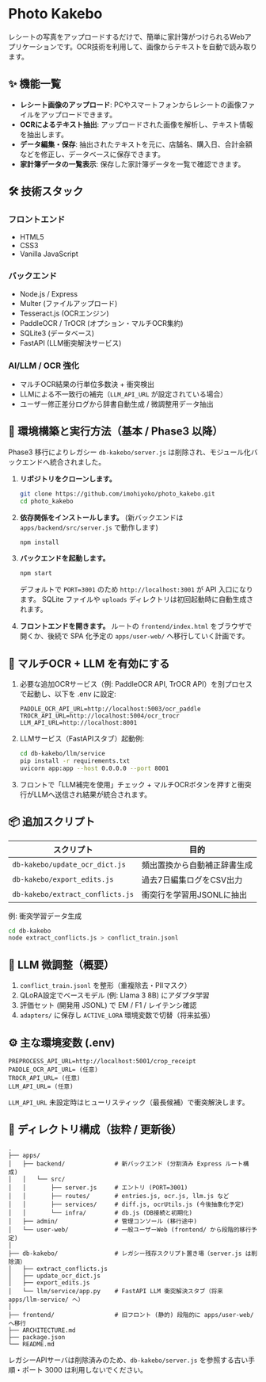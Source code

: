 # Photo Kakebo

レシートの写真をアップロードするだけで、簡単に家計簿がつけられるWebアプリケーションです。OCR技術を利用して、画像からテキストを自動で読み取ります。

## ✨ 機能一覧

-   **レシート画像のアップロード**: PCやスマートフォンからレシートの画像ファイルをアップロードできます。
-   **OCRによるテキスト抽出**: アップロードされた画像を解析し、テキスト情報を抽出します。
-   **データ編集・保存**: 抽出されたテキストを元に、店舗名、購入日、合計金額などを修正し、データベースに保存できます。
-   **家計簿データの一覧表示**: 保存した家計簿データを一覧で確認できます。

## 🛠️ 技術スタック

### フロントエンド
-   HTML5
-   CSS3
-   Vanilla JavaScript

### バックエンド
-   Node.js / Express
-   Multer (ファイルアップロード)
-   Tesseract.js (OCRエンジン)
-   PaddleOCR / TrOCR (オプション・マルチOCR集約)
-   SQLite3 (データベース)
-   FastAPI (LLM衝突解決サービス)

### AI/LLM / OCR 強化
-   マルチOCR結果の行単位多数決 + 衝突検出
-   LLMによる不一致行の補完（`LLM_API_URL` が設定されている場合）
-   ユーザー修正差分ログから辞書自動生成 / 微調整用データ抽出

## 🚀 環境構築と実行方法（基本 / Phase3 以降）

Phase3 移行によりレガシー `db-kakebo/server.js` は削除され、モジュール化バックエンドへ統合されました。

1. **リポジトリをクローンします。**
    ```bash
    git clone https://github.com/imohiyoko/photo_kakebo.git
    cd photo_kakebo
    ```

2. **依存関係をインストールします。** (新バックエンドは `apps/backend/src/server.js` で動作します)
    ```bash
    npm install
    ```

3. **バックエンドを起動します。**
    ```bash
    npm start
    ```
    デフォルトで `PORT=3001` のため `http://localhost:3001` が API 入口になります。
    SQLite ファイルや `uploads` ディレクトリは初回起動時に自動生成されます。

4. **フロントエンドを開きます。**
    ルートの `frontend/index.html` をブラウザで開くか、後続で SPA 化予定の `apps/user-web/` へ移行していく計画です。

## 🔁 マルチOCR + LLM を有効にする

1.  必要な追加OCRサービス（例: PaddleOCR API, TrOCR API）を別プロセスで起動し、以下を .env に設定:
    ```env
    PADDLE_OCR_API_URL=http://localhost:5003/ocr_paddle
    TROCR_API_URL=http://localhost:5004/ocr_trocr
    LLM_API_URL=http://localhost:8001
    ```
2.  LLMサービス（FastAPIスタブ）起動例:
    ```bash
    cd db-kakebo/llm/service
    pip install -r requirements.txt
    uvicorn app:app --host 0.0.0.0 --port 8001
    ```
3.  フロントで「LLM補完を使用」チェック + マルチOCRボタンを押すと衝突行がLLMへ送信され結果が統合されます。

## 📦 追加スクリプト

| スクリプト | 目的 |
|------------|------|
| `db-kakebo/update_ocr_dict.js` | 頻出置換から自動補正辞書生成 |
| `db-kakebo/export_edits.js` | 過去7日編集ログをCSV出力 |
| `db-kakebo/extract_conflicts.js` | 衝突行を学習用JSONLに抽出 |

例: 衝突学習データ生成
```bash
cd db-kakebo
node extract_conflicts.js > conflict_train.jsonl
``` 

## 🧪 LLM 微調整（概要）

1. `conflict_train.jsonl` を整形（重複除去・PIIマスク）
2. QLoRA設定でベースモデル (例: Llama 3 8B) にアダプタ学習
3. 評価セット (開発用 JSONL) で EM / F1 / レイテンシ確認
4. `adapters/` に保存し `ACTIVE_LORA` 環境変数で切替（将来拡張）

## ⚙️ 主な環境変数 (.env)
```env
PREPROCESS_API_URL=http://localhost:5001/crop_receipt
PADDLE_OCR_API_URL= (任意)
TROCR_API_URL= (任意)
LLM_API_URL= (任意)
```

`LLM_API_URL` 未設定時はヒューリスティック（最長候補）で衝突解決します。

## 📁 ディレクトリ構成（抜粋 / 更新後）

```
.
├── apps/
│   ├── backend/              # 新バックエンド (分割済み Express ルート構成)
│   │   └── src/
│   │       ├── server.js     # エントリ (PORT=3001)
│   │       ├── routes/       # entries.js, ocr.js, llm.js など
│   │       ├── services/     # diff.js, ocrUtils.js (今後抽象化予定)
│   │       └── infra/        # db.js (DB接続と初期化)
│   ├── admin/                # 管理コンソール (移行途中)
│   └── user-web/             # 一般ユーザーWeb (frontend/ から段階的移行予定)
│
├── db-kakebo/                # レガシー残存スクリプト置き場（server.js は削除済）
│   ├── extract_conflicts.js
│   ├── update_ocr_dict.js
│   ├── export_edits.js
│   └── llm/service/app.py    # FastAPI LLM 衝突解決スタブ（将来 apps/llm-service/ へ）
│
├── frontend/                 # 旧フロント (静的) 段階的に apps/user-web/ へ移行
├── ARCHITECTURE.md
├── package.json
└── README.md
```

レガシーAPIサーバは削除済みのため、`db-kakebo/server.js` を参照する古い手順・ポート 3000 は利用しないでください。